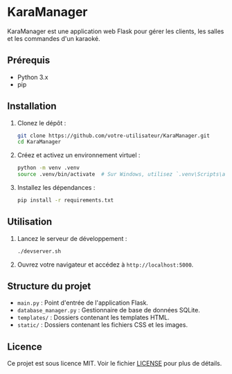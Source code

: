 # KaraManager

KaraManager est une application web Flask pour gérer les clients, les salles et les commandes d'un karaoké.

## Prérequis

- Python 3.x
- pip

## Installation

1. Clonez le dépôt :
    ```sh
    git clone https://github.com/votre-utilisateur/KaraManager.git
    cd KaraManager
    ```

2. Créez et activez un environnement virtuel :
    ```sh
    python -m venv .venv
    source .venv/bin/activate  # Sur Windows, utilisez `.venv\Scripts\activate`
    ```

3. Installez les dépendances :
    ```sh
    pip install -r requirements.txt
    ```

## Utilisation

1. Lancez le serveur de développement :
    ```sh
    ./devserver.sh
    ```

2. Ouvrez votre navigateur et accédez à `http://localhost:5000`.

## Structure du projet

- `main.py` : Point d'entrée de l'application Flask.
- `database_manager.py` : Gestionnaire de base de données SQLite.
- `templates/` : Dossiers contenant les templates HTML.
- `static/` : Dossiers contenant les fichiers CSS et les images.

## Licence

Ce projet est sous licence MIT. Voir le fichier [LICENSE](LICENSE) pour plus de détails.